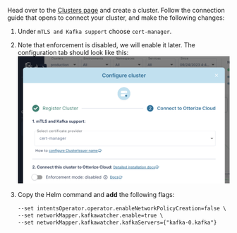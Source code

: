 Head over to the [Clusters page](https://app.otterize.com/clusters) and create a cluster.
Follow the connection guide that opens to connect your cluster, and make the following changes:

1. Under `mTLS and Kafka support` choose `cert-manager`.
2. Note that enforcement is disabled, we will enable it later. The configuration tab should look like this:
![Cluster connection guide](/img/configure-cluster/connect-cluster-kafka-mtls-with-otterize-cloud-cert-manager.png)

3. Copy the Helm command and <b>add</b> the following flags:
   ```
   --set intentsOperator.operator.enableNetworkPolicyCreation=false \
   --set networkMapper.kafkawatcher.enable=true \
   --set networkMapper.kafkawatcher.kafkaServers={"kafka-0.kafka"}
   ```